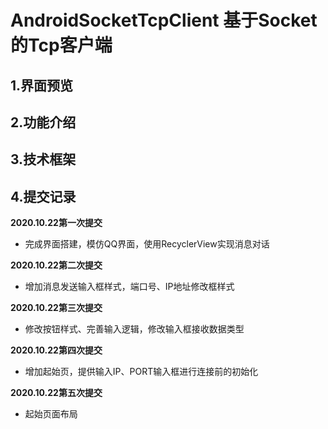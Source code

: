 # AndroidSocketTcpClient 基于Socket的Tcp客户端
## 1.界面预览
## 2.功能介绍
## 3.技术框架
## 4.提交记录
**2020.10.22第一次提交**

- 完成界面搭建，模仿QQ界面，使用RecyclerView实现消息对话

**2020.10.22第二次提交**

- 增加消息发送输入框样式，端口号、IP地址修改框样式

**2020.10.22第三次提交**

- 修改按钮样式、完善输入逻辑，修改输入框接收数据类型

**2020.10.22第四次提交**

- 增加起始页，提供输入IP、PORT输入框进行连接前的初始化

**2020.10.22第五次提交**

- 起始页面布局